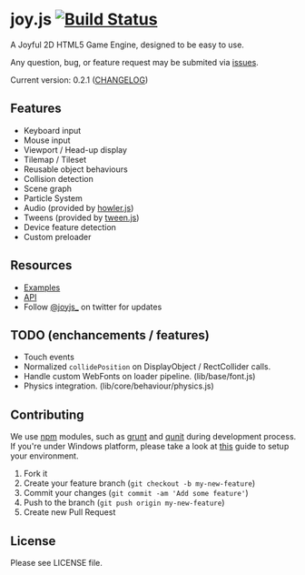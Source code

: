 # joy.js [![Build Status](https://secure.travis-ci.org/joy/joy.js.png)](http://travis-ci.org/joy/joy.js)

A Joyful 2D HTML5 Game Engine, designed to be easy to use.

Any question, bug, or feature request may be submited via [issues](https://github.com/joy/joy.js/issues).

Current version: 0.2.1 ([CHANGELOG](CHANGELOG.md))

## Features

  - Keyboard input
  - Mouse input
  - Viewport / Head-up display
  - Tilemap / Tileset
  - Reusable object behaviours
  - Collision detection
  - Scene graph
  - Particle System
  - Audio (provided by [howler.js](https://github.com/goldfire/howler.js))
  - Tweens (provided by [tween.js](https://github.com/sole/tween.js))
  - Device feature detection
  - Custom preloader

## Resources

  - [Examples](http://joyjs.org)
  - [API](http://joyjs.org/api/)
  - Follow [@joyjs_](https://twitter.com/joyjs_) on twitter for updates

## TODO (enchancements / features)

  - Touch events
  - Normalized `collidePosition` on DisplayObject / RectCollider calls.
  - Handle custom WebFonts on loader pipeline. (lib/base/font.js)
  - Physics integration. (lib/core/behaviour/physics.js)


## Contributing

We use [npm](https://npmjs.org) modules, such as [grunt](https://github.com/gruntjs/grunt) and
[qunit](https://github.com/gruntjs/grunt-contrib-qunit)  during development process.
If you're under Windows platform, please take a look at
[this](https://gist.github.com/2489540) guide to setup your environment.

1. Fork it
2. Create your feature branch (`git checkout -b my-new-feature`)
3. Commit your changes (`git commit -am 'Add some feature'`)
4. Push to the branch (`git push origin my-new-feature`)
5. Create new Pull Request

## License

Please see LICENSE file.

